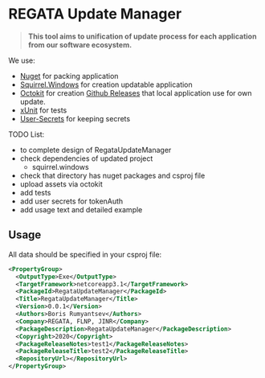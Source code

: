 # REGATA Update Manager

> **This tool aims to unification of update process for each application from our software ecosystem.**

We use:

* [Nuget](https://docs.microsoft.com/en-us/nuget/reference/nuget-exe-cli-reference) for packing application
* [Squirrel.Windows](https://github.com/Squirrel/Squirrel.Windows) for creation updatable application
* [Octokit](https://github.com/octokit/octokit.net) for creation [Github Releases](https://help.github.com/en/github/administering-a-repository/about-releases) that local application use for own update.
* [xUnit](https://xunit.net/) for tests
* [User-Secrets](https://docs.microsoft.com/en-us/aspnet/core/security/app-secrets?view=aspnetcore-3.1&tabs=windows) for keeping secrets

TODO List:
* to complete design of RegataUpdateManager
* check dependencies of updated project
  * squirrel.windows
* check that directory has nuget packages and csproj file
* upload assets via octokit
* add tests
* add user secrets for tokenAuth
* add usage text and detailed example

## Usage

All data should be specified in your csproj file:

~~~xml
<PropertyGroup>
  <OutputType>Exe</OutputType>
  <TargetFramework>netcoreapp3.1</TargetFramework>
  <PackageId>RegataUpdateManager</PackageId>
  <Title>RegataUpdateManager</Title>
  <Version>0.0.1</Version>
  <Authors>Boris Rumyantsev</Authors>
  <Company>REGATA, FLNP, JINR</Company>
  <PackageDescription>RegataUpdateManager</PackageDescription>
  <Copyright>2020</Copyright>
  <PackageReleaseNotes>test1</PackageReleaseNotes>
  <PackageReleaseTitle>test2</PackageReleaseTitle>
  <RepositoryUrl></RepositoryUrl>
</PropertyGroup>
~~~

